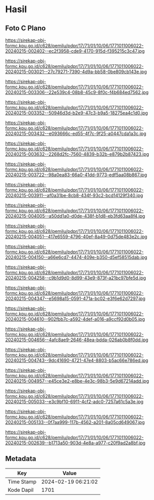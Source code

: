 # Hasil

## Foto C Plano

https://sirekap-obj-formc.kpu.go.id/c628/pemilu/pdpr/17/71/01/10/06/1771011006022-20240215-002402--ec2f3958-cde9-4170-915d-f395215c3c47.jpg

https://sirekap-obj-formc.kpu.go.id/c628/pemilu/pdpr/17/71/01/10/06/1771011006022-20240215-003021--27c79271-7390-4d9a-bb58-0be809cb143e.jpg

https://sirekap-obj-formc.kpu.go.id/c628/pemilu/pdpr/17/71/01/10/06/1771011006022-20240215-003306--22e539c4-08b8-45c9-8f0c-f4b684ed7562.jpg

https://sirekap-obj-formc.kpu.go.id/c628/pemilu/pdpr/17/71/01/10/06/1771011006022-20240215-003352--50946d3d-b2e9-47c3-b9a5-18275ea4c1d0.jpg

https://sirekap-obj-formc.kpu.go.id/c628/pemilu/pdpr/17/71/01/10/06/1771011006022-20240215-003432--e093666c-ed55-4f7c-9f25-a0447cda1a3c.jpg

https://sirekap-obj-formc.kpu.go.id/c628/pemilu/pdpr/17/71/01/10/06/1771011006022-20240215-003632--2268d2fc-7560-4839-b32b-e879b2b87423.jpg

https://sirekap-obj-formc.kpu.go.id/c628/pemilu/pdpr/17/71/01/10/06/1771011006022-20240215-003722--98a0ea83-66a0-41dd-9773-edf5aa08b867.jpg

https://sirekap-obj-formc.kpu.go.id/c628/pemilu/pdpr/17/71/01/10/06/1771011006022-20240215-003911--af0a31be-8cb8-434f-93c2-bcd14129f340.jpg

https://sirekap-obj-formc.kpu.go.id/c628/pemilu/pdpr/17/71/01/10/06/1771011006022-20240215-004005--a50dd1a0-d0de-438f-b1d8-eb3fd63aa8f4.jpg

https://sirekap-obj-formc.kpu.go.id/c628/pemilu/pdpr/17/71/01/10/06/1771011006022-20240215-004051--417e6559-4796-40ef-8a49-0d75de483e2c.jpg

https://sirekap-obj-formc.kpu.go.id/c628/pemilu/pdpr/17/71/01/10/06/1771011006022-20240215-004150--a66e6cd7-4474-409e-b350-d5ef58515dab.jpg

https://sirekap-obj-formc.kpu.go.id/c628/pemilu/pdpr/17/71/01/10/06/1771011006022-20240215-004258--c9b1d9d0-8d99-43e9-873f-a21bc97bfe5d.jpg

https://sirekap-obj-formc.kpu.go.id/c628/pemilu/pdpr/17/71/01/10/06/1771011006022-20240215-004347--e5698a15-0591-471a-bc02-e3f6e62d7297.jpg

https://sirekap-obj-formc.kpu.go.id/c628/pemilu/pdpr/17/71/01/10/06/1771011006022-20240215-004610--902fbb7c-a592-4def-a016-a9ccf92d0b05.jpg

https://sirekap-obj-formc.kpu.go.id/c628/pemilu/pdpr/17/71/01/10/06/1771011006022-20240215-004656--4afc8ae9-2646-48ea-bdda-026ab0b8f0dd.jpg

https://sirekap-obj-formc.kpu.go.id/c628/pemilu/pdpr/17/71/01/10/06/1771011006022-20240215-004743--9dc41690-4721-47e4-8803-b5ac66e786ed.jpg

https://sirekap-obj-formc.kpu.go.id/c628/pemilu/pdpr/17/71/01/10/06/1771011006022-20240215-004957--e45ce3e2-e8be-4e3c-98b3-5e9d67214add.jpg

https://sirekap-obj-formc.kpu.go.id/c628/pemilu/pdpr/17/71/01/10/06/1771011006022-20240215-005033--e3c9bf10-6911-4cf2-adc0-7257a61c5a3e.jpg

https://sirekap-obj-formc.kpu.go.id/c628/pemilu/pdpr/17/71/01/10/06/1771011006022-20240215-005133--0f7aa999-117b-4562-a201-8a05cd649067.jpg

https://sirekap-obj-formc.kpu.go.id/c628/pemilu/pdpr/17/71/01/10/06/1771011006022-20240215-002639--b1713a50-903d-4e8a-a977-c20f9ad2a8bf.jpg


## Metadata

| Key        | Value               |
| ---------- | ------------------- |
| Time Stamp | 2024-02-19 06:21:02 |
| Kode Dapil | 1701                |



